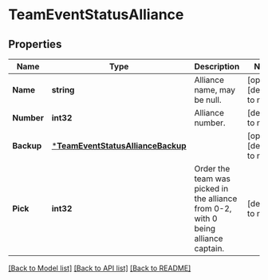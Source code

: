 # TeamEventStatusAlliance

## Properties
Name | Type | Description | Notes
------------ | ------------- | ------------- | -------------
**Name** | **string** | Alliance name, may be null. | [optional] [default to null]
**Number** | **int32** | Alliance number. | [default to null]
**Backup** | [***TeamEventStatusAllianceBackup**](Team_Event_Status_alliance_backup.md) |  | [optional] [default to null]
**Pick** | **int32** | Order the team was picked in the alliance from 0-2, with 0 being alliance captain. | [default to null]

[[Back to Model list]](../README.md#documentation-for-models) [[Back to API list]](../README.md#documentation-for-api-endpoints) [[Back to README]](../README.md)

